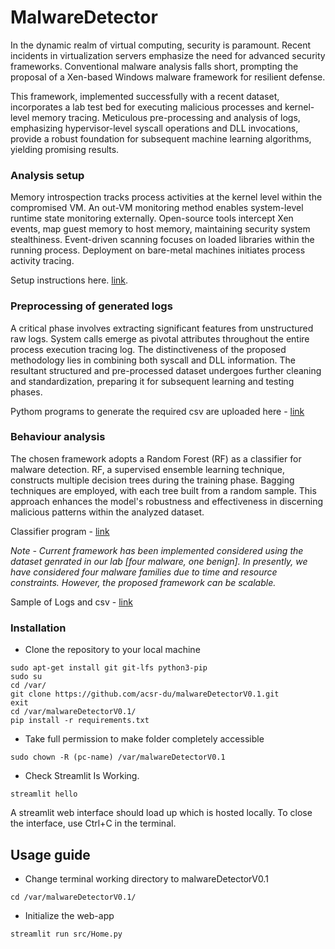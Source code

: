 # MalwareDetector

In the dynamic realm of virtual computing, security is paramount. Recent incidents in virtualization servers emphasize the need for advanced security frameworks. Conventional malware analysis falls short, prompting the proposal of a Xen-based Windows malware framework for resilient defense.

This framework, implemented successfully with a recent dataset, incorporates a lab test bed for executing malicious processes and kernel-level memory tracing. Meticulous pre-processing and analysis of logs, emphasizing hypervisor-level syscall operations and DLL invocations, provide a robust foundation for subsequent machine learning algorithms, yielding promising results.

### Analysis setup

Memory introspection tracks process activities at the kernel level within the compromised VM. An out-VM monitoring method enables system-level runtime state monitoring externally. Open-source tools intercept Xen events, map guest memory to host memory, maintaining security system stealthiness. Event-driven scanning focuses on loaded libraries within the running process. Deployment on bare-metal machines initiates process activity tracing.

Setup instructions here. [link](https://github.com/acsr-du/analysisEnvironmentV0.1.git).

### Preprocessing of generated logs

A critical phase involves extracting significant features from unstructured raw logs. System calls emerge as pivotal attributes throughout the entire process execution tracing log. The distinctiveness of the proposed methodology lies in combining both syscall and DLL information. The resultant structured and pre-processed dataset undergoes further cleaning and standardization, preparing it for subsequent learning and testing phases.

Pythom programs to generate the required csv are uploaded here - [link](https://github.com/acsr-du/malwareDetectorV0.1/tree/8a454289226f5e82cc3c801070553be37d4633d0/logsPreprocessingCodes)

### Behaviour analysis

The chosen framework adopts a Random Forest (RF) as a classifier for malware detection. RF, a supervised ensemble learning technique, constructs multiple decision trees during the training phase. Bagging techniques are employed, with each tree built from a random sample. This approach enhances the model's robustness and effectiveness in discerning malicious patterns within the analyzed dataset.

Classifier program - [link](https://github.com/acsr-du/malwareDetectorV0.1/blob/302cf466945f74104353106e485a3d3bbb2e52f0/src/ml/classifiers.py)

*Note - Current framework has been implemented considered using the dataset genrated in our lab [four malware, one benign]. In presently, we have considered four malware families due to time and resource constraints. However, the proposed framework can be scalable.*

Sample of Logs and csv - [link](https://github.com/acsr-du/malwareDetectorV0.1/tree/ae99451f5783783a254526c33578105bde77a11a/sample)

### Installation

- Clone the repository to your local machine
  
```
sudo apt-get install git git-lfs python3-pip
sudo su
cd /var/
git clone https://github.com/acsr-du/malwareDetectorV0.1.git
exit
cd /var/malwareDetectorV0.1/
pip install -r requirements.txt
```

- Take full permission to make folder completely accessible

```
sudo chown -R (pc-name) /var/malwareDetectorV0.1
```

- Check Streamlit Is Working.
  
```
streamlit hello 
```
A streamlit web interface should load up which is hosted locally. To close the interface, use Ctrl+C in the terminal.

## Usage guide

- Change terminal working directory to malwareDetectorV0.1

```
cd /var/malwareDetectorV0.1/
```

- Initialize the web-app

```
streamlit run src/Home.py
```
